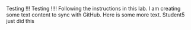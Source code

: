 Testing !!! 
Testing !!!!
Following the instructions in this lab.
I am creating some text content to sync with GitHub.
Here is some more text.
Student5 just did this